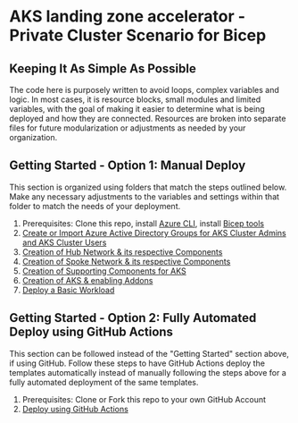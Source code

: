# AKS landing zone accelerator - Private Cluster Scenario for Bicep

## Keeping It As Simple As Possible

The code here is purposely written to avoid loops, complex variables and logic. In most cases, it is resource blocks, small modules and limited variables, with the goal of making it easier to determine what is being deployed and how they are connected. Resources are broken into separate files for future modularization or adjustments as needed by your organization.

## Getting Started - Option 1: Manual Deploy

This section is organized using folders that match the steps outlined below. Make any necessary adjustments to the variables and settings within that folder to match the needs of your deployment.

1. Prerequisites: Clone this repo, install [Azure CLI](https://learn.microsoft.com/cli/azure/install-azure-cli), install [Bicep tools](https://learn.microsoft.com/azure/azure-resource-manager/bicep/install)
2. [Create or Import Azure Active Directory Groups for AKS Cluster Admins and AKS Cluster Users](./02-aad.md)
3. [Creation of Hub Network & its respective Components](./03-network-hub.md)
4. [Creation of Spoke Network & its respective Components](./04-network-lz.md)
5. [Creation of Supporting Components for AKS](./05-aks-supporting.md)
6. [Creation of AKS & enabling Addons](./06-aks-cluster.md)
7. [Deploy a Basic Workload](./07-workload.md)

## Getting Started - Option 2: Fully Automated Deploy using GitHub Actions

This section can be followed instead of the "Getting Started" section above, if using GitHub. Follow these steps to have GitHub Actions deploy the templates automatically instead of manually following the steps above for a fully automated deployment of the same templates.

1. Prerequisites: Clone or Fork this repo to your own GitHub Account
2. [Deploy using GitHub Actions](./02a-DeployUsingGitHubActions.md)
